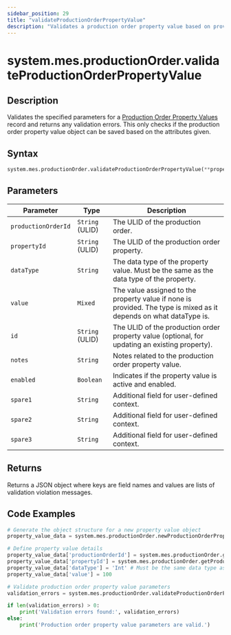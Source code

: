 ```yaml
---
sidebar_position: 29
title: "validateProductionOrderPropertyValue"
description: "Validates a production order property value based on provided parameters."
---
```


# system.mes.productionOrder.validateProductionOrderPropertyValue

## Description

Validates the specified parameters for a [Production Order Property Values](../../data-model/production-order-model/production-order-property-value) record and returns any validation errors.
This only checks if the production order property value object can be saved based on the attributes given.

## Syntax

```python
system.mes.productionOrder.validateProductionOrderPropertyValue(**property_data)
```

## Parameters

| Parameter           | Type            | Description                                                                                                        |
| ------------------- | --------------- | ------------------------------------------------------------------------------------------------------------------ |
| `productionOrderId` | `String` (ULID) | The ULID of the production order.                                                                                  |
| `propertyId`        | `String` (ULID) | The ULID of the production order property.                                                                         |
| `dataType`          | `String`        | The data type of the property value. Must be the same as the data type of the property.                            |
| `value`             | `Mixed`         | The value assigned to the property value if none is provided. The type is mixed as it depends on what dataType is. |
| `id`                | `String` (ULID) | The ULID of the production order property value (optional, for updating an existing property).                     |
| `notes`             | `String`        | Notes related to the production order property value.                                                              |
| `enabled`           | `Boolean`       | Indicates if the property value is active and enabled.                                                             |
| `spare1`            | `String`        | Additional field for user-defined context.                                                                         |
| `spare2`            | `String`        | Additional field for user-defined context.                                                                         |
| `spare3`            | `String`        | Additional field for user-defined context.                                                                         |

## Returns

Returns a JSON object where keys are field names and values are lists of validation violation messages.

## Code Examples

```python
# Generate the object structure for a new property value object
property_value_data = system.mes.productionOrder.newProductionOrderPropertyValue()

# Define property value details
property_value_data['productionOrderId'] = system.mes.productionOrder.getProductionOrder('Order001')['id']
property_value_data['propertyId'] = system.mes.productionOrder.getProductionOrderProperty('Batch Size')['id']
property_value_data['dataType'] = 'Int' # Must be the same data type as the property
property_value_data['value'] = 100

# Validate production order property value parameters
validation_errors = system.mes.productionOrder.validateProductionOrderPropertyValue(**property_value_data)

if len(validation_errors) > 0:
    print('Validation errors found:', validation_errors)
else:
    print('Production order property value parameters are valid.')
```
